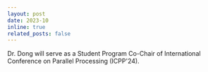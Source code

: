```yaml
---
layout: post
date: 2023-10
inline: true
related_posts: false
---
```


Dr. Dong will serve as a Student Program Co-Chair of International Conference on Parallel Processing (ICPP'24).